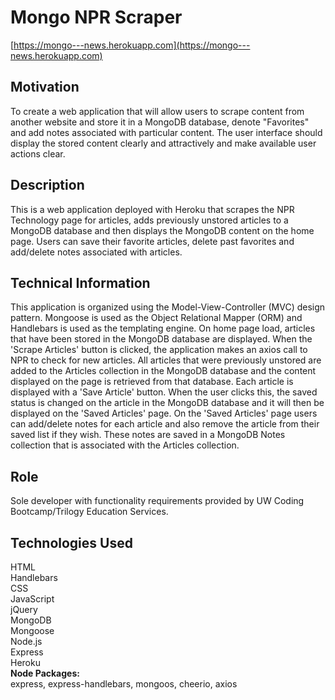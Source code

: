 # Mongo NPR Scraper
[https://mongo---news.herokuapp.com](https://mongo---news.herokuapp.com)

## Motivation 
To create a web application that will allow users to scrape content from another website and store it in a MongoDB database, denote "Favorites" and add notes associated with particular content. The user interface should display the stored content clearly and attractively and make available user actions clear.

## Description
This is a web application deployed with Heroku that scrapes the NPR Technology page for articles, adds previously unstored articles to a MongoDB database and then displays the MongoDB content on the home page. Users can save their favorite articles, delete past favorites and add/delete notes associated with articles.

## Technical Information
This application is organized using the Model-View-Controller (MVC) design pattern. Mongoose is used as the Object Relational Mapper (ORM) and Handlebars is used as the templating engine. On home page load, articles that have been stored in the MongoDB database are displayed. When the 'Scrape Articles' button is clicked, the application makes an axios call to NPR to check for new articles. All articles that were previously unstored are added to the Articles collection in the MongoDB database and the content displayed on the page is retrieved from that database. Each article is displayed with a 'Save Article' button. When the user clicks this, the saved status is changed on the article in the MongoDB database and it will then be displayed on the 'Saved Articles' page. On the 'Saved Articles' page users can add/delete notes for each article and also remove the article from their saved list if they wish. These notes are saved in a MongoDB Notes collection that is associated with the Articles collection.

## Role
Sole developer with functionality requirements provided by UW Coding Bootcamp/Trilogy Education Services.

## Technologies Used
HTML
<br/>Handlebars
<br/>CSS
<br/>JavaScript
<br/>jQuery
<br/>MongoDB
<br/>Mongoose
<br/>Node.js
<br/>Express
<br/>Heroku
<br/>**Node Packages:** 
<br/>express, express-handlebars, mongoos, cheerio, axios
